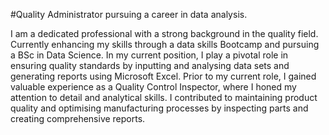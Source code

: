 #Quality Administrator pursuing a career in data analysis.

I am a dedicated professional with a strong background in the quality field. Currently enhancing my skills through a data skills Bootcamp and pursuing a BSc in Data Science.
In my current position, I play a pivotal role in ensuring quality standards by inputting and analysing data sets and generating reports using Microsoft Excel.
Prior to my current role, I gained valuable experience as a Quality Control Inspector, where I honed my attention to detail and analytical skills. I contributed to maintaining product quality and optimising manufacturing processes by inspecting parts and creating comprehensive reports.
